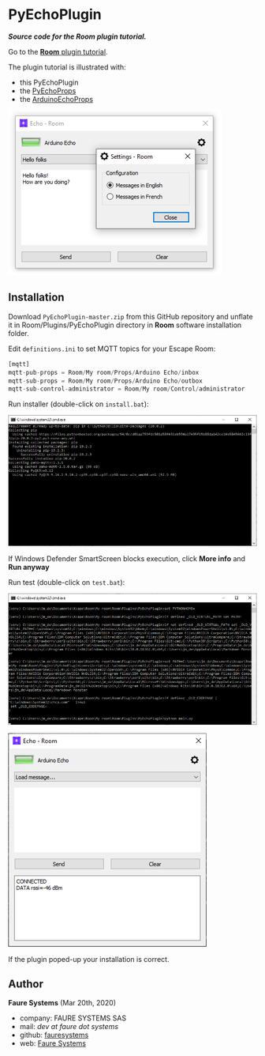 ﻿# PyEchoPlugin
 ***Source code for the Room plugin tutorial.***
 
Go to the <a href="https://xcape.io/public/documentation/en/room/Plugintutorial.html" target="_blank">**Room** plugin tutorial</a>. 

The plugin tutorial is illustrated with:
* this PyEchoPlugin
* the <a href="https://github.com/fauresystems/PyEchoProps" target="_blank">PyEchoProps</a>
* the <a href="https://github.com/xcape-io/PyEchoPlugin/tree/master/ArduinoEchoProps" target="_blank">ArduinoEchoProps</a>

![](screenshots/shot.png)


## Installation
Download `PyEchoPlugin-master.zip` from this GitHub repository and unflate it in Room/Plugins/PyEchoPlugin directory in **Room** software installation folder.

Edit `definitions.ini` to set MQTT topics for your Escape Room:
```python
[mqtt]
mqtt-pub-props = Room/My room/Props/Arduino Echo/inbox
mqtt-sub-props = Room/My room/Props/Arduino Echo/outbox
mqtt-sub-control-administrator = Room/My room/Control/administrator

``` 

Run installer (double-click on `install.bat`):

![](screenshots/shot2.png)

If Windows Defender SmartScreen blocks execution, click **More info** and **Run anyway**

Run test (double-click on `test.bat`):

![](screenshots/shot3.png)

![](screenshots/shot4.png)

If the plugin poped-up your installation is correct.


## Author

**Faure Systems** (Mar 20th, 2020)
* company: FAURE SYSTEMS SAS
* mail: *dev at faure dot systems*
* github: <a href="https://github.com/fauresystems?tab=repositories" target="_blank">fauresystems</a>
* web: <a href="https://faure.systems/" target="_blank">Faure Systems</a>